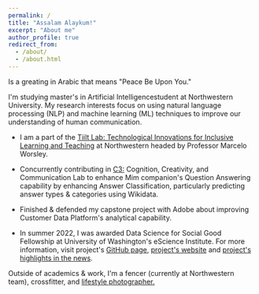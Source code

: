 ```yaml
---
permalink: /
title: "Assalam Alaykum!"
excerpt: "About me"
author_profile: true
redirect_from: 
  - /about/
  - /about.html
---
```



Is a greating in Arabic that means "Peace Be Upon You." 

I'm studying master's in Artificial Intelligencestudent at Northwestern University. My research interests focus on using natural language processing (NLP) and machine learning (ML) techniques to improve our understanding of human communication.

* I am a part of the [Tiilt Lab: Technological Innovations for Inclusive Learning and Teaching](https://tiilt.northwestern.edu) at Northwestern headed by Professor Marcelo Worsley.

* Concurrently contributing in [C3:](https://c3lab.northwestern.edu) Cognition, Creativity, and Communication Lab to enhance Mim companion's Question Answering capability by enhancing Answer Classification, particularly predicting answer types & categories using Wikidata.

* Finished & defended my capstone project with Adobe about improving Customer Data Platform's analytical capability.

* In summer 2022, I was awarded Data Science for Social Good Fellowship at University of Washington's eScience Institute. For more information, visit project's [GitHub page](https://lnkd.in/gGPDA6sa), [project's website](https://lnkd.in/g5wNRmRY) and [project's highlights in the news](https://lnkd.in/gKunGhyS).

Outside of academics & work, I'm a fencer (currently at Northwestern team), crossfitter, and [lifestyle photographer.](https://apps.apple.com/US/app/id588013838?mt=8) 


